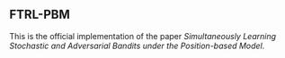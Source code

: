 ## FTRL-PBM

This is the official implementation of the paper *Simultaneously Learning Stochastic and Adversarial Bandits under the
Position-based Model*.